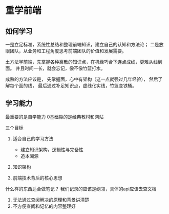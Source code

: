 # 重学前端

## 如何学习

一是立足标准，系统性总结和整理前端知识，建立自己的认知和方法论；
二是放眼团队，从业务和工程角度思考前端团队的价值和发展需要。

土方法学前端，先掌握各种离散的知识点，在机缘巧合下连点成线，更难从线到面。
并且时间一长，就会忘记，像不像竹篮打水。

成熟的方法应该是，
先掌握面，心中有架构（这一点就强过几年经验），
然后了解每个面的线，
最后通过补足知识点，虚线化实线，竹篮变铁桶。

## 学习能力

最重要的是自学能力
0基础靠的是经典教材和网站

三个目标

1. 适合自己的学习方法

    * 建立知识架构，逻辑性与完备性
    * 追本溯源

2. 知识架构
3. 前端技术背后的核心思想

什么样的东西适合做笔记？
我们记录的应该是纲领，具体的api应该去查文档

1. 无法通过查阅解决的原理和背景讲清楚
2. 不方便查阅和记忆的内容整理好



